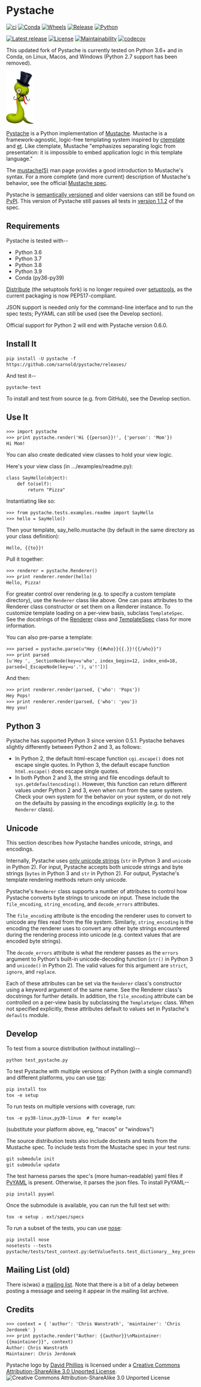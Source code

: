 Pystache
========

<!-- Since PyPI rejects reST long descriptions that contain HTML, -->
<!-- HTML comments must be removed when converting this file to reST. -->
<!-- For more information on PyPI's behavior in this regard, see: -->
<!-- http://docs.python.org/distutils/uploading.html#pypi-package-display -->
<!-- The Pystache setup script strips 1-line HTML comments prior -->
<!-- to converting to reST, so all HTML comments should be one line. -->
<!-- -->
<!-- We leave the leading brackets empty here.  Otherwise, unwanted -->
<!-- caption text shows up in the reST version converted by pandoc. -->
[![ci](https://github.com/sarnold/pystache/actions/workflows/ci.yml/badge.svg)](https://github.com/sarnold/pystache/actions/workflows/ci.yml)
[![Conda](https://github.com/sarnold/pystache/actions/workflows/conda.yml/badge.svg)](https://github.com/sarnold/pystache/actions/workflows/conda.yml)
[![Wheels](https://github.com/sarnold/pystache/actions/workflows/wheels.yml/badge.svg)](https://github.com/sarnold/pystache/actions/workflows/wheels.yml)
[![Release](https://github.com/sarnold/pystache/actions/workflows/release.yml/badge.svg)](https://github.com/sarnold/pystache/actions/workflows/release.yml)
[![Python](https://img.shields.io/badge/python-3.6+-blue.svg)](https://www.python.org/downloads/)

[![Latest release](https://img.shields.io/github/v/release/sarnold/pystache?include_prereleases)](https://github.com/sarnold/pystache/releases/latest)
[![License](https://img.shields.io/github/license/sarnold/pystache)](https://github.com/sarnold/pystache/blob/master/LICENSE)
[![Maintainability](https://api.codeclimate.com/v1/badges/a8fa1bf4638bfc6581b6/maintainability)](https://codeclimate.com/github/sarnold/pystache/maintainability)
[![codecov](https://codecov.io/gh/sarnold/pystache/branch/master/graph/badge.svg?token=5PZNMZBI6K)](https://codecov.io/gh/sarnold/pystache)



This updated fork of Pystache is currently tested on Python 3.6+ and in
Conda, on Linux, Macos, and Windows (Python 2.7 support has been removed).

![](gh/images/logo_phillips_small.png "mustachioed, monocled snake by David Phillips")

[Pystache](http://sarnold.github.com/pystache) is a Python
implementation of [Mustache](http://mustache.github.com/). Mustache is a
framework-agnostic, logic-free templating system inspired by
[ctemplate](http://code.google.com/p/google-ctemplate/) and
[et](http://www.ivan.fomichev.name/2008/05/erlang-template-engine-prototype.html).
Like ctemplate, Mustache "emphasizes separating logic from presentation:
it is impossible to embed application logic in this template language."

The [mustache(5)](http://mustache.github.com/mustache.5.html) man page
provides a good introduction to Mustache's syntax. For a more complete
(and more current) description of Mustache's behavior, see the official
[Mustache spec](https://github.com/mustache/spec).

Pystache is [semantically versioned](http://semver.org) and older vaersions
can still be found on [PyPI](http://pypi.python.org/pypi/pystache). This
version of Pystache still passes all tests in [version
1.1.2](https://github.com/mustache/spec/tree/v1.1.2) of the spec.


Requirements
------------

Pystache is tested with--

-   Python 3.6
-   Python 3.7
-   Python 3.8
-   Python 3.9
-   Conda (py36-py39)

[Distribute](http://packages.python.org/distribute/) (the setuptools fork)
is no longer required over [setuptools](http://pypi.python.org/pypi/setuptools),
as the current packaging is now PEP517-compliant.

JSON support is needed only for the command-line interface and to run
the spec tests; PyYAML can still be used (see the Develop section).

Official support for Python 2 will end with Pystache version 0.6.0.

Install It
----------

    pip install -U pystache -f https://github.com/sarnold/pystache/releases/

And test it--

    pystache-test

To install and test from source (e.g. from GitHub), see the Develop
section.

Use It
------

    >>> import pystache
    >>> print pystache.render('Hi {{person}}!', {'person': 'Mom'})
    Hi Mom!

You can also create dedicated view classes to hold your view logic.

Here's your view class (in .../examples/readme.py):

    class SayHello(object):
        def to(self):
            return "Pizza"

Instantiating like so:

    >>> from pystache.tests.examples.readme import SayHello
    >>> hello = SayHello()

Then your template, say\_hello.mustache (by default in the same
directory as your class definition):

    Hello, {{to}}!

Pull it together:

    >>> renderer = pystache.Renderer()
    >>> print renderer.render(hello)
    Hello, Pizza!

For greater control over rendering (e.g. to specify a custom template
directory), use the `Renderer` class like above. One can pass attributes
to the Renderer class constructor or set them on a Renderer instance. To
customize template loading on a per-view basis, subclass `TemplateSpec`.
See the docstrings of the
[Renderer](https://github.com/sarnold/pystache/blob/master/pystache/renderer.py)
class and
[TemplateSpec](https://github.com/sarnold/pystache/blob/master/pystache/template_spec.py)
class for more information.

You can also pre-parse a template:

    >>> parsed = pystache.parse(u"Hey {{#who}}{{.}}!{{/who}}")
    >>> print parsed
    [u'Hey ', _SectionNode(key=u'who', index_begin=12, index_end=18, parsed=[_EscapeNode(key=u'.'), u'!'])]

And then:

    >>> print renderer.render(parsed, {'who': 'Pops'})
    Hey Pops!
    >>> print renderer.render(parsed, {'who': 'you'})
    Hey you!

Python 3
--------

Pystache has supported Python 3 since version 0.5.1. Pystache behaves
slightly differently between Python 2 and 3, as follows:

-   In Python 2, the default html-escape function `cgi.escape()` does
    not escape single quotes.  In Python 3, the default escape function
    `html.escape()` does escape single quotes.
-   In both Python 2 and 3, the string and file encodings default to
    `sys.getdefaultencoding()`. However, this function can return
    different values under Python 2 and 3, even when run from the same
    system. Check your own system for the behavior on your system, or do
    not rely on the defaults by passing in the encodings explicitly
    (e.g. to the `Renderer` class).

Unicode
-------

This section describes how Pystache handles unicode, strings, and
encodings.

Internally, Pystache uses [only unicode
strings](http://docs.python.org/howto/unicode.html#tips-for-writing-unicode-aware-programs)
(`str` in Python 3 and `unicode` in Python 2). For input, Pystache
accepts both unicode strings and byte strings (`bytes` in Python 3 and
`str` in Python 2). For output, Pystache's template rendering methods
return only unicode.

Pystache's `Renderer` class supports a number of attributes to control
how Pystache converts byte strings to unicode on input. These include
the `file_encoding`, `string_encoding`, and `decode_errors` attributes.

The `file_encoding` attribute is the encoding the renderer uses to
convert to unicode any files read from the file system. Similarly,
`string_encoding` is the encoding the renderer uses to convert any other
byte strings encountered during the rendering process into unicode (e.g.
context values that are encoded byte strings).

The `decode_errors` attribute is what the renderer passes as the
`errors` argument to Python's built-in unicode-decoding function
(`str()` in Python 3 and `unicode()` in Python 2). The valid values for
this argument are `strict`, `ignore`, and `replace`.

Each of these attributes can be set via the `Renderer` class's
constructor using a keyword argument of the same name. See the Renderer
class's docstrings for further details. In addition, the `file_encoding`
attribute can be controlled on a per-view basis by subclassing the
`TemplateSpec` class. When not specified explicitly, these attributes
default to values set in Pystache's `defaults` module.

Develop
-------

To test from a source distribution (without installing)--

    python test_pystache.py

To test Pystache with multiple versions of Python (with a single
command!) and different platforms, you can use [tox](http://pypi.python.org/pypi/tox):

    pip install tox
    tox -e setup

To run tests on multiple versions with coverage, run:

    tox -e py38-linux,py39-linux  # for example

(substitute your platform above, eg, "macos" or "windows")

The source distribution tests also include doctests and tests from the
Mustache spec. To include tests from the Mustache spec in your test
runs:

    git submodule init
    git submodule update

The test harness parses the spec's (more human-readable) yaml files if
[PyYAML](http://pypi.python.org/pypi/PyYAML) is present. Otherwise, it
parses the json files. To install PyYAML--

    pip install pyyaml

Once the submodule is available, you can run the full test set with:

    tox -e setup . ext/spec/specs

To run a subset of the tests, you can use
[nose](http://somethingaboutorange.com/mrl/projects/nose/0.11.1/testing.html):

    pip install nose
    nosetests --tests pystache/tests/test_context.py:GetValueTests.test_dictionary__key_present


Mailing List (old)
------------------

There is(was) a [mailing list](http://librelist.com/browser/pystache/). Note
that there is a bit of a delay between posting a message and seeing it
appear in the mailing list archive.

Credits
-------

    >>> context = { 'author': 'Chris Wanstrath', 'maintainer': 'Chris Jerdonek' }
    >>> print pystache.render("Author: {{author}}\nMaintainer: {{maintainer}}", context)
    Author: Chris Wanstrath
    Maintainer: Chris Jerdonek

Pystache logo by [David Phillips](http://davidphillips.us/) is licensed
under a [Creative Commons Attribution-ShareAlike 3.0 Unported
License](http://creativecommons.org/licenses/by-sa/3.0/deed.en_US).
![](http://i.creativecommons.org/l/by-sa/3.0/88x31.png "Creative
Commons Attribution-ShareAlike 3.0 Unported License")
